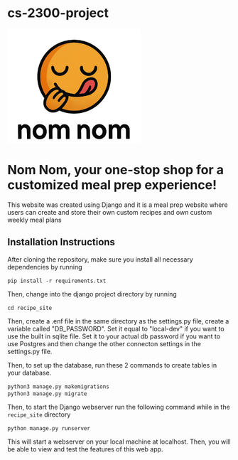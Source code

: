 # cs-2300-project

<img src="recipe_site/main_app/static/top_left_logo-remove-bg.png" alt="My Image" width="300" />

# **Nom Nom**, your one-stop shop for a customized meal prep experience!
This website was created using Django and it is a meal prep website where users can create and store their own custom recipes and own custom weekly meal plans

## Installation Instructions
After cloning the repository, make sure you install all necessary dependencies by running
```
pip install -r requirements.txt
```

Then, change into the django project directory by running
```
cd recipe_site
```

Then, create a .enf file in the same directory as the settings.py file, create a variable called "DB_PASSWORD". Set it equal to "local-dev" if you want to use the built in sqlite file. Set it to your actual db password if you want to use Postgres and then change the other connecton settings in the settings.py file.

Then, to set up the database, run these 2 commands to create tables in your database.
```
python3 manage.py makemigrations
python3 manage.py migrate
```

Then, to start the Django webserver run the following command while in the `recipe_site` directory
```
python manage.py runserver
```

This will start a webserver on your local machine at localhost.
Then, you will be able to view and test the features of this web app.
